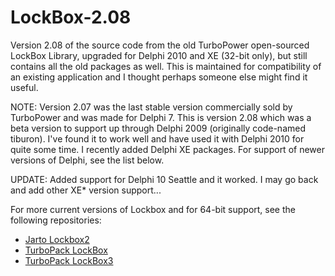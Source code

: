 # LockBox-2.08
Version 2.08 of the source code from the old TurboPower open-sourced LockBox Library, upgraded for Delphi 2010 and XE (32-bit only), but still contains all the old packages as well. This is maintained for compatibility of an existing application and I thought perhaps someone else might find it useful.

NOTE: Version 2.07 was the last stable version commercially sold by TurboPower and was made for Delphi 7. This is version 2.08 which was a beta version to support up through Delphi 2009 (originally code-named tiburon). I've found it to work well and have used it with Delphi 2010 for quite some time. I recently added Delphi XE packages. For support of newer versions of Delphi, see the list below.

UPDATE: Added support for Delphi 10 Seattle and it worked.  I may go back and add other XE* version support...

For more current versions of Lockbox and for 64-bit support, see the following repositories:

* [Jarto Lockbox2](https://github.com/jarto/lockbox2)
* [TurboPack LockBox](https://github.com/TurboPack/LockBox)
* [TurboPack LockBox3](https://github.com/TurboPack/LockBox3)

